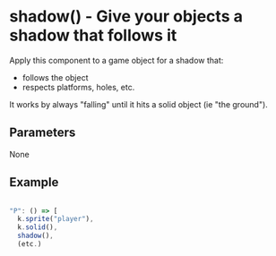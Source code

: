 # shadow() - Give your objects a shadow that follows it

Apply this component to a game object for a shadow that:

* follows the object
* respects platforms, holes, etc.

It works by always "falling" until it hits a solid object (ie "the ground").

## Parameters

None

## Example

```.js

"P": () => [
  k.sprite("player"),
  k.solid(),
  shadow(),
  (etc.)
  
```
